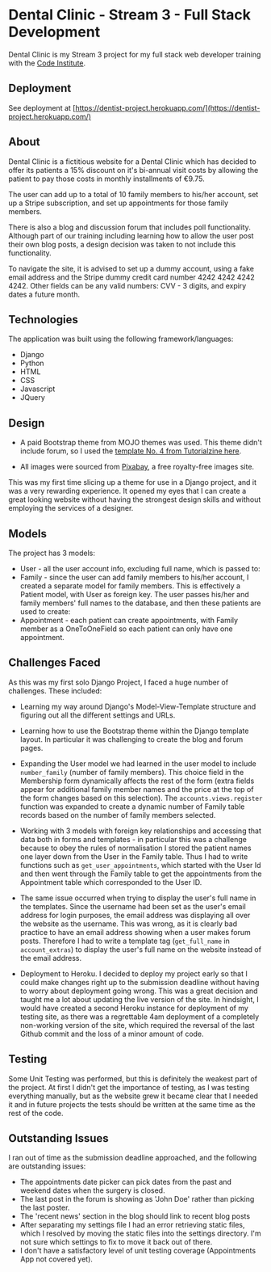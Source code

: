 # Dental Clinic - Stream 3 - Full Stack Development

Dental Clinic is my Stream 3 project for my full stack web developer training with the [Code Institute](https://www.codeinstitute.net/). 

## Deployment 

See deployment at [https://dentist-project.herokuapp.com/](https://dentist-project.herokuapp.com/)

## About 

Dental Clinic is a fictitious website for a Dental Clinic which has decided to offer its patients a 15% discount on it's bi-annual visit costs by allowing the patient to pay those costs in monthly installments of €9.75.

The user can add up to a total of 10 family members to his/her account, set up a Stripe subscription, and set up appointments for those family members.

There is also a blog and discussion forum that includes poll functionality. Although part of our training including learning how to allow the user post their own blog posts, a design decision was taken to not include this functionality.

To navigate the site, it is advised to set up a dummy account, using a fake email address and the Stripe dummy credit card number 4242 4242 4242 4242. Other fields can be any valid numbers: CVV - 3 digits, and expiry dates a future month.

## Technologies

The application was built using the following framework/languages:

- Django
- Python
- HTML
- CSS 
- Javascript
- JQuery

## Design

- A paid Bootstrap theme from MOJO themes was used. This theme didn't include forum, so I used the [template No. 4 from Tutorialzine here](http://tutorialzine.com/2015/06/12-time-saving-bootstrap-examples/).

- All images were sourced from [Pixabay](https://pixabay.com/), a free royalty-free images site.

This was my first time slicing up a theme for use in a Django project, and it was a very rewarding experience. It opened my eyes that I can create a great looking website without having the strongest design skills and without employing the services of a designer.

## Models

The project has 3 models:

- User - all the user account info, excluding full name, which is passed to:
- Family - since the user can add family members to his/her account, I created a separate model for family members. This is effectively a Patient model, with User as foreign key. The user passes his/her and family members' full names to the database, and then these patients are used to create:
- Appointment - each patient can create appointments, with Family member as a OneToOneField so each patient can only have one appointment.

## Challenges Faced

As this was my first solo Django Project, I faced a huge number of challenges. These included:

- Learning my way around Django's Model-View-Template structure and figuring out all the different settings and URLs.

- Learning how to use the Bootstrap theme within the Django template layout. In particular it was challenging to create the blog and forum pages.

- Expanding the User model we had learned in the user model to include `number_family` (number of family members). This choice field in the Membership form dynamically affects the rest of the form (extra fields appear for additional family member names and the price at the top of the form changes based on this selection). The `accounts.views.register` function was expanded to create a dynamic number of Family table records based on the number of family members selected.

- Working with 3 models with foreign key relationships and accessing that data both in forms and templates - in particular this was a challenge because to obey the rules of normalisation I stored the patient names one layer down from the User in the Family table. Thus I had to write functions such as ```get_user_appointments```, which started with the User Id and then went through the Family table to get the appointments from the Appointment table which corresponded to the User ID.

- The same issue occurred when trying to display the user's full name in the templates. Since the username had been set as the user's email address for login purposes, the email address was displaying all over the website as the username. This was wrong, as it is clearly bad practice to have an email address showing when a user makes forum posts. Therefore I had to write a template tag (```get_full_name``` in ```account_extras```) to display the user's full name on the website instead of the email address.

- Deployment to Heroku. I decided to deploy my project early so that I could make changes right up to the submission deadline without having to worry about deployment going wrong. This was a great decision and taught me a lot about updating the live version of the site. In hindsight, I would have created a second Heroku instance for deployment of my testing site, as there was a regrettable 4am deployment of a completely non-working version of the site, which required the reversal of the last Github commit and the loss of a minor amount of code.

## Testing 

Some Unit Testing was performed, but this is definitely the weakest part of the project. At first I didn't get the importance of testing, as I was testing everything manually, but as the website grew it became clear that I needed it and in future projects the tests should be written at the same time as the rest of the code.

## Outstanding Issues

I ran out of time as the submission deadline approached, and the following are outstanding issues:

- The appointments date picker can pick dates from the past and weekend dates when the surgery is closed.
- The last post in the forum is showing as 'John Doe' rather than picking the last poster.
- The 'recent news' section in the blog should link to recent blog posts
- After separating my settings file I had an error retrieving static files, which I resolved by moving the static files into the settings directory. I'm not sure which settings to fix to move it back out of there.
- I don't have a satisfactory level of unit testing coverage (Appointments App not covered yet).



